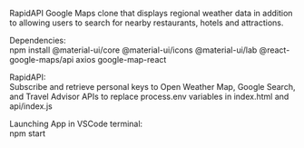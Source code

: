 RapidAPI Google Maps clone that displays regional weather data in addition to allowing users to search for nearby restaurants, hotels and attractions.

Dependencies:  
npm install @material-ui/core @material-ui/icons @material-ui/lab @react-google-maps/api axios google-map-react

RapidAPI:  
Subscribe and retrieve personal keys to Open Weather Map, Google Search, and Travel Advisor APIs to replace process.env variables in index.html and api/index.js

Launching App in VSCode terminal:  
npm start
